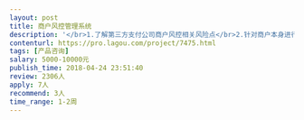 ```yaml
---                
layout: post       
title: 商户风控管理系统           
description: '</br>1.了解第三方支付公司商户风控相关风险点</br>2.针对商户本身进行风险控制</br>3.针对第三方支付（聚合支付）流程进行风险控制</br>4.制定商户风控规则</br>5.根据企业现状完成完整的风控体系的搭建</br>'     
contenturl: https://pro.lagou.com/project/7475.html      
tags: [产品咨询]            
salary: 5000-10000元          
publish_time: 2018-04-24 23:51:40         
review: 2306人                   
apply: 7人                   
recommend: 3人                   
time_range: 1-2周              
---                 
```

